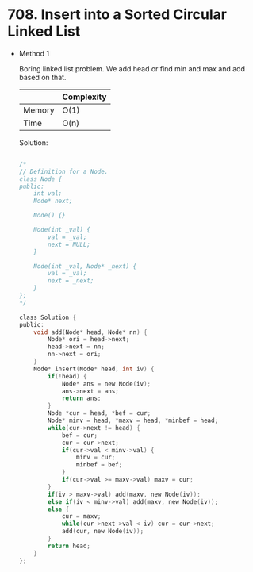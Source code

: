 # 708. Insert into a Sorted Circular Linked List 
- Method 1

    Boring linked list problem. We add head or find min and max and add based on that.

    | |   Complexity  |
    | ----------- | ----------- | 
    |  Memory     | O(1) | 
    |      Time       |  O(n) | 


    Solution:

    ``` h

    /*
    // Definition for a Node.
    class Node {
    public:
        int val;
        Node* next;

        Node() {}

        Node(int _val) {
            val = _val;
            next = NULL;
        }

        Node(int _val, Node* _next) {
            val = _val;
            next = _next;
        }
    };
    */

    class Solution {
    public:
        void add(Node* head, Node* nn) {
            Node* ori = head->next;
            head->next = nn;
            nn->next = ori;
        }
        Node* insert(Node* head, int iv) {
            if(!head) {
                Node* ans = new Node(iv);
                ans->next = ans;
                return ans;
            }
            Node *cur = head, *bef = cur;
            Node* minv = head, *maxv = head, *minbef = head;
            while(cur->next != head) {
                bef = cur;
                cur = cur->next;
                if(cur->val < minv->val) {
                    minv = cur;
                    minbef = bef;
                } 
                if(cur->val >= maxv->val) maxv = cur;
            }
            if(iv > maxv->val) add(maxv, new Node(iv));
            else if(iv < minv->val) add(maxv, new Node(iv));
            else {
                cur = maxv;
                while(cur->next->val < iv) cur = cur->next;
                add(cur, new Node(iv));
            }
            return head;
        }
    };

    ```

<!-- - Method 2

    This is another method.

    | |   Complexity  |
    | ----------- | ----------- | 
    |  Memory     | O(n) | 
    |      Time       |  O(n) | 


    Solution:

    ``` h



    ```

- Additional Knowledge:
       
    Here are some additional knowledge.



<br> -->